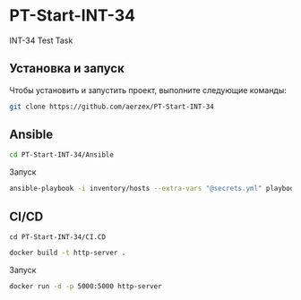 # PT-Start-INT-34
INT-34 Test Task

## Установка и запуск

Чтобы установить и запустить проект, выполните следующие команды:

```bash
git clone https://github.com/aerzex/PT-Start-INT-34
```
## Ansible
```bash
cd PT-Start-INT-34/Ansible
```
 Запуск
```bash
ansible-playbook -i inventory/hosts --extra-vars "@secrets.yml" playbook.yml
```
## CI/CD
```bas
cd PT-Start-INT-34/CI.CD
```
```bash
docker build -t http-server .
```
 Запуск 
```bash
docker run -d -p 5000:5000 http-server
```
